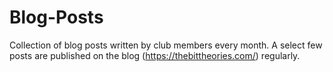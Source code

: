 # Blog-Posts
Collection of blog posts written by club members every month. A select few posts are published on the blog (https://thebittheories.com/) regularly.
